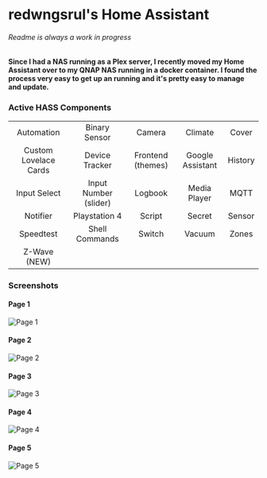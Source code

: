 # redwngsrul's Home Assistant
###### Readme is always a work in progress

#### Since I had a NAS running as a Plex server, I recently moved my Home Assistant over to my QNAP NAS running in a docker container. I found the process very easy to get up an running and it's pretty easy to manage and update. 

### Active HASS Components

| | | | | |
| :---: | :---: | :---: | :---: | :---: |
| Automation | Binary Sensor | Camera | Climate | Cover |
| Custom Lovelace Cards | Device Tracker | Frontend (themes) | Google Assistant | History | 
| Input Select | Input Number (slider) | Logbook | Media Player | MQTT | 
| Notifier | Playstation 4 | Script | Secret | Sensor | 
| Speedtest | Shell Commands | Switch | Vacuum | Zones | 
| Z-Wave (NEW) |


### Screenshots
#### Page 1
![Page 1](https://user-images.githubusercontent.com/33060660/63227782-4e1a4b00-c1b8-11e9-9e6a-87ef43d33bc8.png)
#### Page 2
![Page 2](https://user-images.githubusercontent.com/33060660/63227790-5c686700-c1b8-11e9-9b11-444662b78418.png)
#### Page 3
![Page 3](https://user-images.githubusercontent.com/33060660/63227795-67bb9280-c1b8-11e9-94ab-c2ec3f2c0876.png)
#### Page 4
![Page 4](https://user-images.githubusercontent.com/33060660/63227796-71dd9100-c1b8-11e9-9fd0-350bff83bad2.png)
#### Page 5
![Page 5](https://user-images.githubusercontent.com/33060660/63227799-7a35cc00-c1b8-11e9-8ace-7c1aec7444c7.png)

